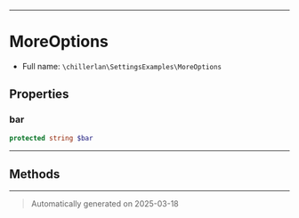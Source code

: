 ***

# MoreOptions





* Full name: `\chillerlan\SettingsExamples\MoreOptions`



## Properties


### bar



```php
protected string $bar
```






***

## Methods


***
> Automatically generated on 2025-03-18

